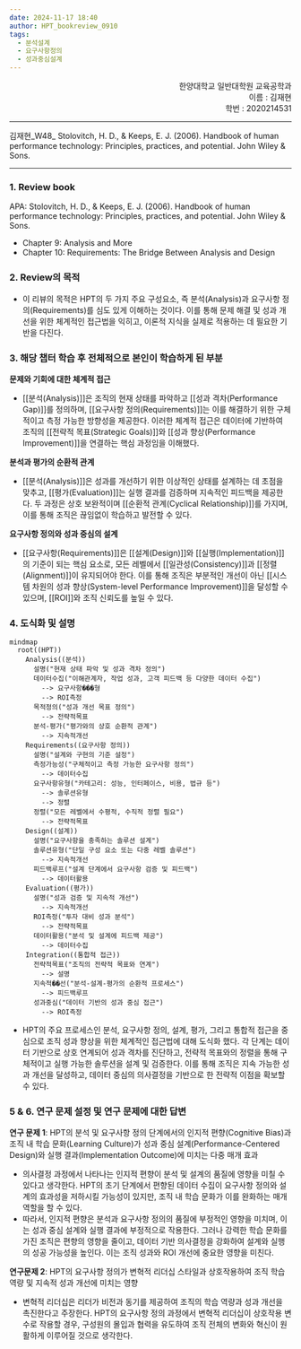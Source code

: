 ```yaml
---
date: 2024-11-17 18:40
author: HPT_bookreview_0910
tags:
  - 분석설계
  - 요구사항정의
  - 성과중심설계
---
```


<div style="text-align: right">한양대학교 일반대학원 교육공학과<br>이름 : 김재현 <br>
학번 : 2020214531</div>

---

김재현_W48_ Stolovitch, H. D., & Keeps, E. J. (2006). Handbook of human performance technology: Principles, practices, and potential. John Wiley & Sons.

---
### 1. Review book

APA: Stolovitch, H. D., & Keeps, E. J. (2006). Handbook of human performance technology: Principles, practices, and potential. John Wiley & Sons.

- Chapter 9: Analysis and More
- Chapter 10: Requirements: The Bridge Between Analysis and Design

### 2. Review의 목적

- 이 리뷰의 목적은 HPT의 두 가지 주요 구성요소, 즉 분석(Analysis)과 요구사항 정의(Requirements)를 심도 있게 이해하는 것이다. 이를 통해 문제 해결 및 성과 개선을 위한 체계적인 접근법을 익히고, 이론적 지식을 실제로 적용하는 데 필요한 기반을 다진다.
### 3. 해당 챕터 학습 후 전체적으로 본인이 학습하게 된 부분

**문제와 기회에 대한 체계적 접근**
- [[분석(Analysis)]]은 조직의 현재 상태를 파악하고 [[성과 격차(Performance Gap)]]를 정의하며, [[요구사항 정의(Requirements)]]는 이를 해결하기 위한 구체적이고 측정 가능한 방향성을 제공한다. 이러한 체계적 접근은 데이터에 기반하여 조직의 [[전략적 목표(Strategic Goals)]]와 [[성과 향상(Performance Improvement)]]을 연결하는 핵심 과정임을 이해했다.

**분석과 평가의 순환적 관계**
- [[분석(Analysis)]]은 성과를 개선하기 위한 이상적인 상태를 설계하는 데 초점을 맞추고, [[평가(Evaluation)]]는 실행 결과를 검증하며 지속적인 피드백을 제공한다. 두 과정은 상호 보완적이며 [[순환적 관계(Cyclical Relationship)]]를 가지며, 이를 통해 조직은 끊임없이 학습하고 발전할 수 있다.

**요구사항 정의와 성과 중심의 설계**
- [[요구사항(Requirements)]]은 [[설계(Design)]]와 [[실행(Implementation)]]의 기준이 되는 핵심 요소로, 모든 레벨에서 [[일관성(Consistency)]]과 [[정렬(Alignment)]]이 유지되어야 한다. 이를 통해 조직은 부분적인 개선이 아닌 [[시스템 차원의 성과 향상(System-level Performance Improvement)]]을 달성할 수 있으며, [[ROI]]와 조직 신뢰도를 높일 수 있다.

### 4. 도식화 및 설명 

~~~mermaid
mindmap
  root((HPT))
    Analysis((분석))
      설명("현재 상태 파악 및 성과 격차 정의")
      데이터수집("이해관계자, 작업 성과, 고객 피드백 등 다양한 데이터 수집")
        --> 요구사항���형
        --> ROI측정
      목적정의("성과 개선 목표 정의")
        --> 전략적목표
      분석-평가("평가와의 상호 순환적 관계")
        --> 지속적개선
    Requirements((요구사항 정의))
      설명("설계와 구현의 기준 설정")
      측정가능성("구체적이고 측정 가능한 요구사항 정의")
        --> 데이터수집
      요구사항유형("카테고리: 성능, 인터페이스, 비용, 법규 등")
        --> 솔루션유형
        --> 정렬
      정렬("모든 레벨에서 수평적, 수직적 정렬 필요")
        --> 전략적목표
    Design((설계))
      설명("요구사항을 충족하는 솔루션 설계")
      솔루션유형("단일 구성 요소 또는 다중 레벨 솔루션")
        --> 지속적개선
      피드백루프("설계 단계에서 요구사항 검증 및 피드백")
        --> 데이터활용
    Evaluation((평가))
      설명("성과 검증 및 지속적 개선")
        --> 지속적개선
      ROI측정("투자 대비 성과 분석")
        --> 전략적목표
      데이터활용("분석 및 설계에 피드백 제공")
        --> 데이터수집
    Integration((통합적 접근))
      전략적목표("조직의 전략적 목표와 연계")
        --> 설명
      지속적��선("분석-설계-평가의 순환적 프로세스")
        --> 피드백루프
      성과중심("데이터 기반의 성과 중심 접근")
        --> ROI측정

~~~

- HPT의 주요 프로세스인 분석, 요구사항 정의, 설계, 평가, 그리고 통합적 접근을 중심으로 조직 성과 향상을 위한 체계적인 접근법에 대해 도식화 했다. 각 단계는 데이터 기반으로 상호 연계되어 성과 격차를 진단하고, 전략적 목표와의 정렬을 통해 구체적이고 실행 가능한 솔루션을 설계 및 검증한다. 이를 통해 조직은 지속 가능한 성과 개선을 달성하고, 데이터 중심의 의사결정을 기반으로 한 전략적 이점을 확보할 수 있다.
### 5 & 6. 연구 문제 설정 및 연구 문제에 대한 답변

**연구 문제 1**: HPT의 분석 및 요구사항 정의 단계에서의 인지적 편향(Cognitive Bias)과 조직 내 학습 문화(Learning Culture)가 성과 중심 설계(Performance-Centered Design)와 실행 결과(Implementation Outcome)에 미치는 다중 매개 효과

- 의사결정 과정에서 나타나는 인지적 편향이 분석 및 설계의 품질에 영향을 미칠 수 있다고 생각한다. HPT의 초기 단계에서 편향된 데이터 수집이 요구사항 정의와 설계의 효과성을 저하시킬 가능성이 있지만, 조직 내 학습 문화가 이를 완화하는 매개 역할을 할 수 있다.
- 따라서, 인지적 편향은 분석과 요구사항 정의의 품질에 부정적인 영향을 미치며, 이는 성과 중심 설계와 실행 결과에 부정적으로 작용한다. 그러나 강력한 학습 문화를 가진 조직은 편향의 영향을 줄이고, 데이터 기반 의사결정을 강화하여 설계와 실행의 성공 가능성을 높인다. 이는 조직 성과와 ROI 개선에 중요한 영향을 미친다.

**연구문제 2**: HPT의 요구사항 정의가 변혁적 리더십 스타일과 상호작용하여 조직 학습 역량 및 지속적 성과 개선에 미치는 영향

- 변혁적 리더십은 리더가 비전과 동기를 제공하여 조직의 학습 역량과 성과 개선을 촉진한다고 주장한다. HPT의 요구사항 정의 과정에서 변혁적 리더십이 상호작용 변수로 작용할 경우, 구성원의 몰입과 협력을 유도하여 조직 전체의 변화와 혁신이 원활하게 이루어질 것으로 생각한다.